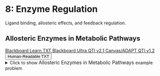 # 8: Enzyme Regulation

Ligand binding, allosteric effects, and feedback regulation.

## Allosteric Enzymes in Metabolic Pathways

<div id="metabolic_pathway_allosteric-button-container" class="button-container">
<a class="md-button custom-button bb_text" href="bbq-metabolic_pathway_allosteric-questions.txt" download title="Download bbq-metabolic_pathway_allosteric-questions.txt" aria-label="Click to download the Blackboard Learn TXT file (bbq-metabolic_pathway_allosteric-questions.txt)">
    <i class="fa fa-download"></i>Blackboard Learn TXT
</a>
<a class="md-button custom-button bb_qti" href="downloads/blackboard_qti_v2_1-metabolic_pathway_allosteric.zip" download title="Download blackboard_qti_v2_1-metabolic_pathway_allosteric.zip" aria-label="Click to download the Blackboard Ultra QTI v2.1 file (blackboard_qti_v2_1-metabolic_pathway_allosteric.zip)">
    <i class="fa fa-download"></i>Blackboard Ultra QTI v2.1
</a>
<a class="md-button custom-button canvas_qti" href="downloads/canvas_qti_v1_2-metabolic_pathway_allosteric.zip" download title="Download canvas_qti_v1_2-metabolic_pathway_allosteric.zip" aria-label="Click to download the Canvas/ADAPT QTI v1.2 file (canvas_qti_v1_2-metabolic_pathway_allosteric.zip)">
    <i class="fa fa-download"></i>Canvas/ADAPT QTI v1.2
</a>
<button class="md-button custom-button human_read" onclick="window.open('downloads/human_readable-metabolic_pathway_allosteric.html', '_blank')" title="View human_readable-metabolic_pathway_allosteric.html" aria-label="Click to view the Human-Readable TXT file (human_readable-metabolic_pathway_allosteric.html)">
    <i class="fa fa-eye"></i> Human-Readable TXT
</button>
</div><details>
  <summary>Click 
    <span style='font-weight: normal;'>
       to show
    </span>
    <span style='font-size: 1.1em; color: var(--md-primary-fg-color--dark)'>
      Allosteric Enzymes in Metabolic Pathways
    </span>
    <span style='font-weight: normal;'>
      example problem
    </span>
  </summary>
  {% include "biochemistry/topic08/downloads/selftest-metabolic_pathway_allosteric.html" %}

</details>


